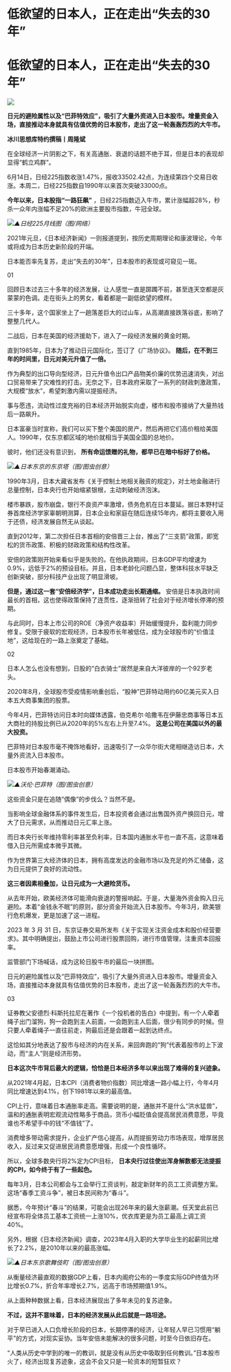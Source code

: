 # 低欲望的日本人，正在走出“失去的30年”

# 低欲望的日本人，正在走出“失去的30年”

![](https://inews.gtimg.com/news_bt/ObSCMIwHCZsLtoq3ufdMFcCNAnOY6hjAeZMuchLVoyfqkAA/1000)

**日元的避险属性以及“巴菲特效应”，吸引了大量外资进入日本股市。增量资金入场，直接推动本身就具有估值优势的日本股市，走出了这一轮轰轰烈烈的大牛市。**

**冰川思想库特约撰稿丨周隆斌**

在全球经济一片阴影之下，有关高通胀、衰退的话题不绝于耳，但是日本的表现却显得“鹤立鸡群”。

6月14日，日经225指数收涨1.47%，报收33502.42点，为连续第四个交易日收涨。本周二，日经225指数自1990年以来首次突破33000点。

**今年以来，日本股指“一路狂飙”** ，日经225指数迈入牛市，累计涨幅超28%，秒杀一众年内涨幅不足20%的欧洲主要股市指数，牛冠全球。

![](https://inews.gtimg.com/news_bt/OALl_Etmz4MGq3U7NjP5Latl7XRTxjdj2gjEuFlIe-7DcAA/1000)_▲日经225月线图（图/网络）_

2021年元旦，《日本经济新闻》一则报道提到，按历史周期理论和康波理论，今年或将成为日本历史新阶段的开端。

日本能否率先复苏，走出“失去的30年”，日本股市的表现或可窥见一斑。

01

回顾日本过去三十多年的经济发展，让人感觉一直是踯躅不前，甚至连天空都是灰蒙蒙的色调。走在街头上的男女，看着都是一副低欲望的模样。

三十多年，这个国家坐上了一趟落差巨大的过山车，从高潮直接跌落谷底，影响了整整几代人。

二战后，日本在美国的经济援助下，进入了一段经济发展的黄金时期。

直到1985年，日本为了推动日元国际化，签订了《广场协议》。 **随后，在不到三年的时间里，日元对美元升值了一倍。**

作为典型的出口导向型经济，日元升值令出口产品物美价廉的优势迅速消失，对出口贸易带来了灾难性的打击。无奈之下，日本政府采取了一系列的财政刺激政策，大规模“放水”，希望刺激内需以提振经济。

事与愿违，流动性过度充裕的日本经济开始脱实向虚，楼市和股市接纳了大量热钱后一路飙升。

日本富豪当时宣称，我们可以买下整个美国的房产，然后再把它们高价租给美国人。1990年，仅东京都区域的地价就相当于美国全国的总地价。

彼时，他们还没有意识到， **所有命运馈赠的礼物，都早已在暗中标好了价格。**

![](https://inews.gtimg.com/news_bt/O9QciKWImF6zJt97NCC29GrMAB5hRqrPOrtELIdY0fUDwAA/1000)_▲日本东京的东京塔（图/图虫创意）_

1990年3月，日本大藏省发布《关于控制土地相关融资的规定》，对土地金融进行总量控制，日本央行也开始缩紧银根，主动刺破经济泡沫。

楼市暴跌，股市崩盘，银行不良资产率激增，债务危机在日本蔓延。据日本野村证券首席经济学家辜朝明测算，日本企业和家庭在随后连续15年内，都将主要收入用于还债，经济发展自然无从谈起。

直到2012年，第二次担任日本首相的安倍晋三上台，推出了“三支箭”政策，即宽松的货币政策、积极的财政政策和结构性改革。

安倍的政策刚开始来看似乎是失败的。在他执政期间，日本GDP平均增速为0.9%，远低于2%的预设目标。并且，日本老龄化问题凸显，整体科技水平缺乏创新突破，部分科技产业出现了明显滑坡。

**但是，通过这一套“安倍经济学”，日本成功走出长期通缩。**
安倍是日本执政时间最长的首相，这也使得政策保持了连贯性，逐渐扭转了社会对于经济增长停滞的预期。

与此同时，日本上市公司的ROE（净资产收益率）开始缓慢提升，盈利能力同步修复。受限于疲软的宏观经济，日本股市长年被低估，成为全球股市的“价值洼地”，这给现在的一路上涨奠定了基础。

02

日本人怎么也没有想到，日股的“白衣骑士”居然是来自大洋彼岸的一个92岁老头。

2020年8月，全球股市受疫情影响重创后，“股神”巴菲特动用约60亿美元买入日本五大商事集团的股票。

今年4月，巴菲特访问日本时向媒体透露，伯克希尔·哈撒韦在伊藤忠商事等日本五大商社的持股比例已从2020年的5%左右上升至7.4%。
**这是公司在美国以外的最大投资。**

巴菲特对日本股市毫不掩饰地看好，迅速吸引了一众华尔街大佬相继造访日本，大量外资流入日本股市。

日本股市开始春潮涌动。

![](https://inews.gtimg.com/news_bt/OKxJ91DylqwpoK5MJuVZCqgXpPcVYUuOcUQPtRm8SpWykAA/1000)_▲沃伦·巴菲特（图/图虫创意）_

这些资金只是在追随“偶像”的步伐么？当然不是。

当影响全球金融体系的事件发生后，日本投资者会通过出售国外资产换回日元，增大了日元需求，从而推动日元汇率上涨。

而日本央行长年维持零利率甚至负利率，日本国内通胀水平也一直不高，这意味着借入日元所需成本微乎其微。

作为世界第三大经济体的日本，拥有高度发达的金融市场以及充足的外汇储备，这为日元提供了良好的流动性。

**这三者因素相叠加，让日元成为一大避险货币。**

从去年开始，欧美经济体可能滑向衰退的警报响起。于是，大量海外资金购入日元避险。本着“金钱永不眠”的原则，部分资金开始流入日本股市。今年3月，欧美银行危机爆发，更是加速了这一进程。

2023 年 3 月 31
日，东京证券交易所发布《关于实现关注资金成本和股价经营要求》。其中明确提出，鼓励上市公司进行股票回购，进行市值管理，注重资本回报率。

监管部门下场喊话，成为这轮日股牛市的最后一块拼图。

日元的避险属性以及“巴菲特效应”，吸引了大量外资进入日本股市。增量资金入场，直接推动本身就具有估值优势的日本股市，走出了这一轮轰轰烈烈的大牛市。

03

证券教父安德烈·科斯托拉尼在著作《一个投机者的告白》中提到，有一个人牵着绳子出门溜狗，狗一会跑到主人前面，一会跑到主人后面，很少有同步的时候。但只要人牵着绳子一直往前走，狗最后还是会跟着一起到达终点。

这恰如其分地表达了股市与经济的内在关系，来回奔跑的“狗”代表着股市的上下波动，而“主人”则是经济形势。

**日本这次牛市背后最大的逻辑，恰恰是日本经济多年以来出现了难得的复兴迹象。**

从2021年4月起，日本CPI（消费者物价指数）同比增速一路小幅上行，今年4月同比增速达到4.1%，创下1981年以来的最高值。

CPI上行，意味着日本通胀率走高。需要说明的是，通胀并不是什么“洪水猛兽”，温和的通胀表明宏观流动性略多于商品，货币小幅贬值会提高居民消费意愿，毕竟谁也不希望手中的钱“不值钱”了。

消费增多带动需求提升，企业扩产信心提高，从而提振劳动力市场表现，增厚居民收入，反过来又促进居民消费意愿增强，形成一个良性循环。

所以，全球多数央行将2%定为CPI目标， **日本央行过往使出浑身解数都无法提振的CPI，如今终于有了一些起色。**

每年3月，日本公司都会与工会举行工资谈判，敲定新财年的员工工资调整方案。这场“春季工资斗争”，被日本民间称为“春斗”。

据悉，今年预计“春斗”的结果，可能会出现26年来的最大涨薪潮。任天堂此前已经宣布将全体员工基本工资统一上涨10%，优衣库更是为员工最高上调工资40%。

另外，根据《日本经济新闻》调查，2023年4月入职的大学毕业生的起薪同比增长了2.2%，是2010年以来的最高涨幅。

![](https://inews.gtimg.com/news_bt/OHnd2TAKyUGu1LYdLg1y1Q_YfvrhUbddua6s9sIgDL0ocAA/1000)_▲日本东京歌舞伎町（图/图虫创意）_

从衡量经济最直观的数据GDP上看，日本内阁府公布的一季度实际GDP终值为环比增长0.7%，折合年率增长2.7%，远高于市场预期值1.9%。

从上面种种数据上看，日本经济展现出了多年未见的复苏迹象。

**不过，这并不意味着，日本的经济发展从此后就是一路坦途。**

对于早已进入人口负增长阶段的日本，长期停滞的经济，让年轻人早已习惯用“躺平”的方式，对现实妥协。当年安倍未能解决的很多问题，时至今日依旧存在。

“人类从历史中学到的唯一的教训，就是没有从历史中吸取到任何教训。”日本股市火了，经济出现复苏迹象，这会不会又只是一轮资本的短暂狂欢？

